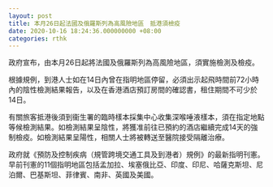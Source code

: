 ```yaml
---
layout: post
title: 本月26日起法國及俄羅斯列為高風險地區　抵港須檢疫
date: 2020-10-16 18:24:36.000000000 +08:00
categories: rthk
---
```


政府宣布，由本月26日起將法國及俄羅斯列為高風險地區，須實施檢測及檢疫。

根據規例，到港人士如在14日內曾在指明地區停留，必須出示起飛時間前72小時內的陰性檢測結果報告，以及在香港酒店預訂房間的確認書，租住期間不可少於14日。

有關旅客抵港後須到衞生署的臨時樣本採集中心收集深喉唾液樣本，須在指定地點等候檢測結果。如檢測結果呈陰性，將獲准前往已預約的酒店繼續完成14天的強制檢疫。如檢測結果呈陽性，相關人士將被轉送至醫院接受隔離治療。

政府就《預防及控制疾病（規管跨境交通工具及到港者）規例》的最新指明刊憲。早前刊憲的11個指明地區包括孟加拉、埃塞俄比亞、印度、印尼、哈薩克斯坦、尼泊爾、巴基斯坦、菲律賓、南非、英國及美國。
